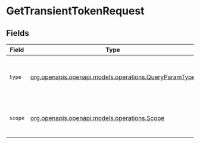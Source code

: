 # GetTransientTokenRequest


## Fields

| Field                                                                                              | Type                                                                                               | Required                                                                                           | Description                                                                                        |
| -------------------------------------------------------------------------------------------------- | -------------------------------------------------------------------------------------------------- | -------------------------------------------------------------------------------------------------- | -------------------------------------------------------------------------------------------------- |
| `type`                                                                                             | [org.openapis.openapi.models.operations.QueryParamType](../../models/operations/QueryParamType.md) | :heavy_check_mark:                                                                                 | `delegation` - This is the only supported `type` parameter.                                        |
| `scope`                                                                                            | [org.openapis.openapi.models.operations.Scope](../../models/operations/Scope.md)                   | :heavy_check_mark:                                                                                 | `all` - This is the only supported `scope` parameter.                                              |
